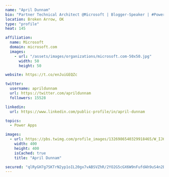 ```yaml
---
name: "April Dunnam"
bio: "Partner Technical Architect @Microsoft | Blogger-Speaker | #PowerApps, #PowerAutomate, #Office365, #SharePoint | #WIT | #Karaoke Queen"
location: Broken Arrow, OK
type: "profile"
heat: 145

affiliation:
  name: Microsoft
  domain: microsoft.com
  images:
    - url: "/assets/images/organizations/microsoft.com-50x50.jpg"
      width: 50
      height: 50

website: https://t.co/enJuiGEQZc

twitter:
  username: aprildunnam
  url: https://twitter.com/aprildunnam
  followers: 15528

linkedin:
  url: https://www.linkedin.com/public-profile/in/april-dunnam

topics:
  - Power Apps

images:
  - url: https://pbs.twimg.com/profile_images/1326986540329918465/W_IJ6Ih2_400x400.jpg
    width: 400
    height: 400
    isCached: true
    title: "April Dunnam"

secured: "qlRyGH7g7SKTrN2yp1oIL20gx7vABSVZhR/2YO2G5cGX6W9nFufdAh9uS4n2B0W4I5y/CPHMOHwUAlu4qAg0aAb4z7n+oqMhPTI/Xq+ngPz1xtf7QyEkkAGepGXdh8lv+dRQiYUa+W2c9dTpAfDxKHKBNIY/d8TGZlxvk5qFuIq+7z6xqrmjrfi8xc4P2cCCug8iNo5VAdCcwPIiXhUvmVviUVB6TAB746nkmxzgy6G1ENas7lLSnHf2degyE4wfVmu7j3aquG0LE76DIlnhnoE5akeRBsyzdtvT82p4g3qUrmhuPhtULtMBPtG1Xgl/yQa0yx7EW2f8HLWYhw6nRZ+TXCLAEze5nR2zHp+NVexyAftS4M0qu9yzgc4UNpwx4sr3L6kPqmPZICyWRWQe3aBNW1/xvdjs9slUFdq6tvM=;YMf++iCtfs4B6g38gvwZTg=="
---
```


